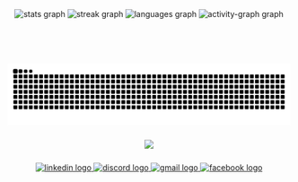 <div align="center">
  <img src="https://github-readme-stats.vercel.app/api?username=zVoid24&hide_title=false&hide_rank=true&show_icons=true&include_all_commits=true&count_private=true&disable_animations=false&theme=dark&locale=en&hide_border=true" height="150" alt="stats graph"  />
  <img src="https://streak-stats.demolab.com?user=zVoid24&locale=en&mode=daily&theme=dark&hide_border=true&border_radius=5" height="150" alt="streak graph"  />
  <img src="https://github-readme-stats.vercel.app/api/top-langs?username=zVoid24&locale=en&hide_title=false&layout=compact&card_width=320&langs_count=5&theme=dark&hide_border=true" height="150" alt="languages graph"  />
  <img src="https://github-readme-activity-graph.vercel.app/graph?username=zVoid24&hide_border=true&area=true&theme=redical" height="150" alt="activity-graph graph"  />
</div>

###

<br clear="both">



###

<br clear="both">

<img src="https://raw.githubusercontent.com/zVoid24/zVoid24/output/snake.svg" alt="Snake animation" />

###

<div align="center">
  <img src="https://profile-counter.glitch.me/zVoid24/count.svg?"/>
</div>

###

<div align="center">
  <a href="https://linkedin.com/in/zahidul-islam-rabbi-b77724260" target="_blank">
    <img src="https://raw.githubusercontent.com/maurodesouza/profile-readme-generator/master/src/assets/icons/social/linkedin/default.svg" width="70" height="43" alt="linkedin logo"  />
  </a>
  <a href="https://discordapp.com/users/zahidulislam.2410" target="_blank">
    <img src="https://raw.githubusercontent.com/maurodesouza/profile-readme-generator/master/src/assets/icons/social/discord/default.svg" width="70" height="43" alt="discord logo"  />
  </a>
  <a href="mailto:rabbi1272@gmail.com" target="_blank">
    <img src="https://raw.githubusercontent.com/maurodesouza/profile-readme-generator/master/src/assets/icons/social/gmail/default.svg" width="70" height="43" alt="gmail logo"  />
  </a>
  <a href="https://www.facebook.com/zVoid.ois/" target="_blank">
    <img src="https://raw.githubusercontent.com/maurodesouza/profile-readme-generator/master/src/assets/icons/social/facebook/default.svg" width="70" height="43" alt="facebook logo"  />
  </a>
</div>

###
